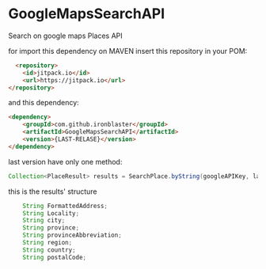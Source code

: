 # GoogleMapsSearchAPI
Search on google maps Places API


for import this dependency on MAVEN
insert this repository in your POM:

```html
  <repository>
    <id>jitpack.io</id>
    <url>https://jitpack.io</url>
</repository>
```

and this dependency:
```html
<dependency>
    <groupId>com.github.ironblaster</groupId>
    <artifactId>GoogleMapsSearchAPI</artifactId>
    <version>{LAST-RELASE}</version>
</dependency>
```


last version have only one method:

```java
Collection<PlaceResult> results = SearchPlace.byString(googleAPIKey, languageCode, query);
```

this is the results' structure

```javascript
  	String FormattedAddress;
	String Locality;
	String city;
	String province;
	String provinceAbbreviation;
	String region;
	String country;
	String postalCode;
```

